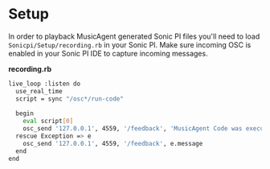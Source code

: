 # Setup

In order to playback MusicAgent generated Sonic PI files you'll need to load `Sonicpi/Setup/recording.rb` in your Sonic PI.
Make sure incoming OSC is enabled in your Sonic PI IDE to capture incoming messages.

**recording.rb**
```bash
live_loop :listen do
  use_real_time
  script = sync "/osc*/run-code"
  
  begin
    eval script[0]
    osc_send '127.0.0.1', 4559, '/feedback', 'MusicAgent Code was executed successfully'
  rescue Exception => e
    osc_send '127.0.0.1', 4559, '/feedback', e.message
  end
end
```